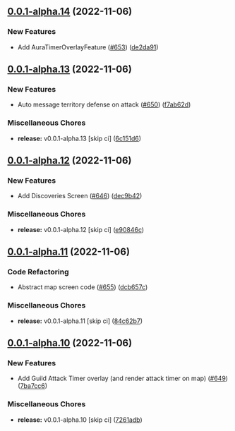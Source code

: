 ## [0.0.1-alpha.14](https://github.com/Wynntils/Artemis/compare/v0.0.1-alpha.13...v0.0.1-alpha.14) (2022-11-06)


### New Features

* Add AuraTimerOverlayFeature ([#653](https://github.com/Wynntils/Artemis/issues/653)) ([de2da91](https://github.com/Wynntils/Artemis/commit/de2da914d6899325946060827eb967be989edbaa))

## [0.0.1-alpha.13](https://github.com/Wynntils/Artemis/compare/v0.0.1-alpha.12...v0.0.1-alpha.13) (2022-11-06)


### New Features

* Auto message territory defense on attack ([#650](https://github.com/Wynntils/Artemis/issues/650)) ([f7ab62d](https://github.com/Wynntils/Artemis/commit/f7ab62d426bc75d08c557c154392fcbfa58e9014))


### Miscellaneous Chores

* **release:** v0.0.1-alpha.13 [skip ci] ([6c151d6](https://github.com/Wynntils/Artemis/commit/6c151d68c31e820f8b09327963d7d401cf186a3b))

## [0.0.1-alpha.12](https://github.com/Wynntils/Artemis/compare/v0.0.1-alpha.11...v0.0.1-alpha.12) (2022-11-06)


### New Features

* Add Discoveries Screen ([#646](https://github.com/Wynntils/Artemis/issues/646)) ([dec9b42](https://github.com/Wynntils/Artemis/commit/dec9b42fdd22f4862181795373b976491eb613b0))


### Miscellaneous Chores

* **release:** v0.0.1-alpha.12 [skip ci] ([e90846c](https://github.com/Wynntils/Artemis/commit/e90846cea7ae391466133e9a7171418362c217ee))

## [0.0.1-alpha.11](https://github.com/Wynntils/Artemis/compare/v0.0.1-alpha.10...v0.0.1-alpha.11) (2022-11-06)


### Code Refactoring

* Abstract map screen code ([#655](https://github.com/Wynntils/Artemis/issues/655)) ([dcb657c](https://github.com/Wynntils/Artemis/commit/dcb657c4fb7a286d9e57097ab924fb9c5e250112))


### Miscellaneous Chores

* **release:** v0.0.1-alpha.11 [skip ci] ([84c62b7](https://github.com/Wynntils/Artemis/commit/84c62b73a172a73f6d86fa239058162441cc0544))

## [0.0.1-alpha.10](https://github.com/Wynntils/Artemis/compare/v0.0.1-alpha.9...v0.0.1-alpha.10) (2022-11-06)


### New Features

* Add Guild Attack Timer overlay (and render attack timer on map) ([#649](https://github.com/Wynntils/Artemis/issues/649)) ([7ba7cc6](https://github.com/Wynntils/Artemis/commit/7ba7cc6a7dababf39f345cd5a4b19aab511e784e))


### Miscellaneous Chores

* **release:** v0.0.1-alpha.10 [skip ci] ([7261adb](https://github.com/Wynntils/Artemis/commit/7261adb9c8f0339d7cf90cdf805ec5f07a2d7128))

